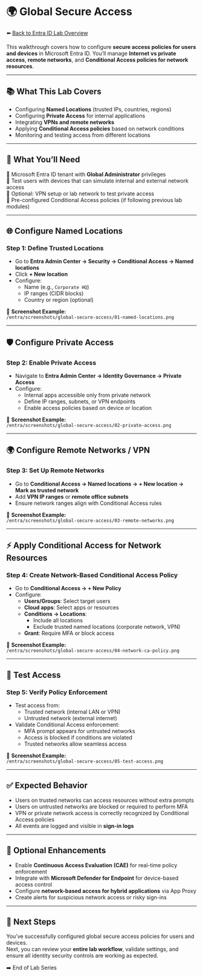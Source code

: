 # 🌍 Global Secure Access  

⬅️ [Back to Entra ID Lab Overview](./README.md)

This walkthrough covers how to configure **secure access policies for users and devices** in Microsoft Entra ID. You’ll manage **Internet vs private access**, **remote networks**, and **Conditional Access policies for network resources**.

---

## 📚 What This Lab Covers

- Configuring **Named Locations** (trusted IPs, countries, regions)  
- Configuring **Private Access** for internal applications  
- Integrating **VPNs and remote networks**  
- Applying **Conditional Access policies** based on network conditions  
- Monitoring and testing access from different locations  

---

## 📝 What You’ll Need

🔹 Microsoft Entra ID tenant with **Global Administrator** privileges  
🔹 Test users with devices that can simulate internal and external network access  
🔹 Optional: VPN setup or lab network to test private access  
🔹 Pre-configured Conditional Access policies (if following previous lab modules)  

---

## 🌐 Configure Named Locations

### Step 1: Define Trusted Locations

- Go to **Entra Admin Center → Security → Conditional Access → Named locations**  
- Click **+ New location**  
- Configure:
  - Name (e.g., `Corporate HQ`)  
  - IP ranges (CIDR blocks)  
  - Country or region (optional)  

📸 **Screenshot Example:**  
`/entra/screenshots/global-secure-access/01-named-locations.png`

---

## 🛡️ Configure Private Access

### Step 2: Enable Private Access

- Navigate to **Entra Admin Center → Identity Governance → Private Access**  
- Configure:
  - Internal apps accessible only from private network  
  - Define IP ranges, subnets, or VPN endpoints  
  - Enable access policies based on device or location  

📸 **Screenshot Example:**  
`/entra/screenshots/global-secure-access/02-private-access.png`

---

## 🌍 Configure Remote Networks / VPN

### Step 3: Set Up Remote Networks

- Go to **Conditional Access → Named locations → + New location → Mark as trusted network**  
- Add **VPN IP ranges** or **remote office subnets**  
- Ensure network ranges align with Conditional Access rules  

📸 **Screenshot Example:**  
`/entra/screenshots/global-secure-access/03-remote-networks.png`

---

## ⚡ Apply Conditional Access for Network Resources

### Step 4: Create Network-Based Conditional Access Policy

- Go to **Conditional Access → + New Policy**  
- Configure:
  - **Users/Groups**: Select target users  
  - **Cloud apps**: Select apps or resources  
  - **Conditions → Locations**:
    - Include all locations  
    - Exclude trusted named locations (corporate network, VPN)  
  - **Grant**: Require MFA or block access  

📸 **Screenshot Example:**  
`/entra/screenshots/global-secure-access/04-network-ca-policy.png`

---

## 🔁 Test Access

### Step 5: Verify Policy Enforcement

- Test access from:
  - Trusted network (internal LAN or VPN)  
  - Untrusted network (external internet)  
- Validate Conditional Access enforcement:
  - MFA prompt appears for untrusted networks  
  - Access is blocked if conditions are violated  
  - Trusted networks allow seamless access  

📸 **Screenshot Example:**  
`/entra/screenshots/global-secure-access/05-test-access.png`

---

## ✅ Expected Behavior

- Users on trusted networks can access resources without extra prompts  
- Users on untrusted networks are blocked or required to perform MFA  
- VPN or private network access is correctly recognized by Conditional Access policies  
- All events are logged and visible in **sign-in logs**  

---

## 🔄 Optional Enhancements

- Enable **Continuous Access Evaluation (CAE)** for real-time policy enforcement  
- Integrate with **Microsoft Defender for Endpoint** for device-based access control  
- Configure **network-based access for hybrid applications** via App Proxy  
- Create alerts for suspicious network access or risky sign-ins  

---

## 🔗 Next Steps

You’ve successfully configured global secure access policies for users and devices.  
Next, you can review your **entire lab workflow**, validate settings, and ensure all identity security controls are working as expected.

➡️ End of Lab Series

